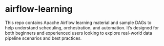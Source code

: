 # airflow-learning
This repo contains Apache Airflow learning material and sample DAGs to help understand scheduling, orchestration, and automation. It’s designed for both beginners and experienced users looking to explore real-world data pipeline scenarios and best practices.

